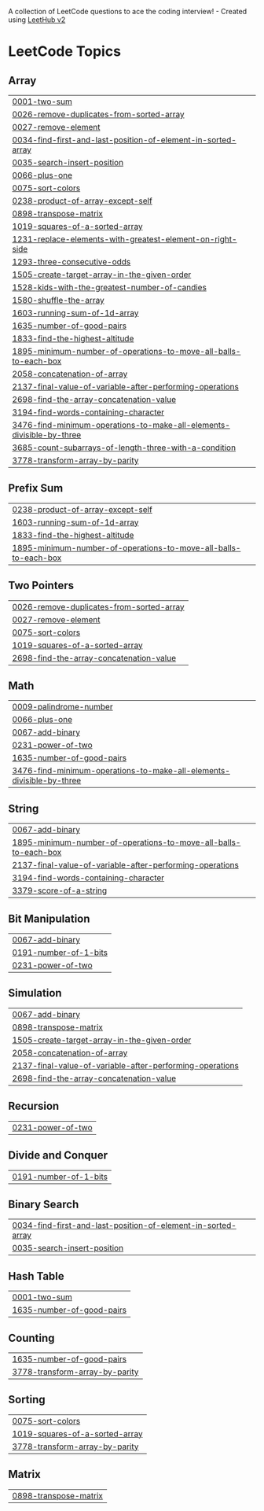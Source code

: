 A collection of LeetCode questions to ace the coding interview! - Created using [LeetHub v2](https://github.com/arunbhardwaj/LeetHub-2.0)
<!---LeetCode Topics Start-->
# LeetCode Topics
## Array
|  |
| ------- |
| [0001-two-sum](https://github.com/keshavkourav/LEETCODE-PROBLEMS-/tree/master/0001-two-sum) |
| [0026-remove-duplicates-from-sorted-array](https://github.com/keshavkourav/LEETCODE-PROBLEMS-/tree/master/0026-remove-duplicates-from-sorted-array) |
| [0027-remove-element](https://github.com/keshavkourav/LEETCODE-PROBLEMS-/tree/master/0027-remove-element) |
| [0034-find-first-and-last-position-of-element-in-sorted-array](https://github.com/keshavkourav/LEETCODE-PROBLEMS-/tree/master/0034-find-first-and-last-position-of-element-in-sorted-array) |
| [0035-search-insert-position](https://github.com/keshavkourav/LEETCODE-PROBLEMS-/tree/master/0035-search-insert-position) |
| [0066-plus-one](https://github.com/keshavkourav/LEETCODE-PROBLEMS-/tree/master/0066-plus-one) |
| [0075-sort-colors](https://github.com/keshavkourav/LEETCODE-PROBLEMS-/tree/master/0075-sort-colors) |
| [0238-product-of-array-except-self](https://github.com/keshavkourav/LEETCODE-PROBLEMS-/tree/master/0238-product-of-array-except-self) |
| [0898-transpose-matrix](https://github.com/keshavkourav/LEETCODE-PROBLEMS-/tree/master/0898-transpose-matrix) |
| [1019-squares-of-a-sorted-array](https://github.com/keshavkourav/LEETCODE-PROBLEMS-/tree/master/1019-squares-of-a-sorted-array) |
| [1231-replace-elements-with-greatest-element-on-right-side](https://github.com/keshavkourav/LEETCODE-PROBLEMS-/tree/master/1231-replace-elements-with-greatest-element-on-right-side) |
| [1293-three-consecutive-odds](https://github.com/keshavkourav/LEETCODE-PROBLEMS-/tree/master/1293-three-consecutive-odds) |
| [1505-create-target-array-in-the-given-order](https://github.com/keshavkourav/LEETCODE-PROBLEMS-/tree/master/1505-create-target-array-in-the-given-order) |
| [1528-kids-with-the-greatest-number-of-candies](https://github.com/keshavkourav/LEETCODE-PROBLEMS-/tree/master/1528-kids-with-the-greatest-number-of-candies) |
| [1580-shuffle-the-array](https://github.com/keshavkourav/LEETCODE-PROBLEMS-/tree/master/1580-shuffle-the-array) |
| [1603-running-sum-of-1d-array](https://github.com/keshavkourav/LEETCODE-PROBLEMS-/tree/master/1603-running-sum-of-1d-array) |
| [1635-number-of-good-pairs](https://github.com/keshavkourav/LEETCODE-PROBLEMS-/tree/master/1635-number-of-good-pairs) |
| [1833-find-the-highest-altitude](https://github.com/keshavkourav/LEETCODE-PROBLEMS-/tree/master/1833-find-the-highest-altitude) |
| [1895-minimum-number-of-operations-to-move-all-balls-to-each-box](https://github.com/keshavkourav/LEETCODE-PROBLEMS-/tree/master/1895-minimum-number-of-operations-to-move-all-balls-to-each-box) |
| [2058-concatenation-of-array](https://github.com/keshavkourav/LEETCODE-PROBLEMS-/tree/master/2058-concatenation-of-array) |
| [2137-final-value-of-variable-after-performing-operations](https://github.com/keshavkourav/LEETCODE-PROBLEMS-/tree/master/2137-final-value-of-variable-after-performing-operations) |
| [2698-find-the-array-concatenation-value](https://github.com/keshavkourav/LEETCODE-PROBLEMS-/tree/master/2698-find-the-array-concatenation-value) |
| [3194-find-words-containing-character](https://github.com/keshavkourav/LEETCODE-PROBLEMS-/tree/master/3194-find-words-containing-character) |
| [3476-find-minimum-operations-to-make-all-elements-divisible-by-three](https://github.com/keshavkourav/LEETCODE-PROBLEMS-/tree/master/3476-find-minimum-operations-to-make-all-elements-divisible-by-three) |
| [3685-count-subarrays-of-length-three-with-a-condition](https://github.com/keshavkourav/LEETCODE-PROBLEMS-/tree/master/3685-count-subarrays-of-length-three-with-a-condition) |
| [3778-transform-array-by-parity](https://github.com/keshavkourav/LEETCODE-PROBLEMS-/tree/master/3778-transform-array-by-parity) |
## Prefix Sum
|  |
| ------- |
| [0238-product-of-array-except-self](https://github.com/keshavkourav/LEETCODE-PROBLEMS-/tree/master/0238-product-of-array-except-self) |
| [1603-running-sum-of-1d-array](https://github.com/keshavkourav/LEETCODE-PROBLEMS-/tree/master/1603-running-sum-of-1d-array) |
| [1833-find-the-highest-altitude](https://github.com/keshavkourav/LEETCODE-PROBLEMS-/tree/master/1833-find-the-highest-altitude) |
| [1895-minimum-number-of-operations-to-move-all-balls-to-each-box](https://github.com/keshavkourav/LEETCODE-PROBLEMS-/tree/master/1895-minimum-number-of-operations-to-move-all-balls-to-each-box) |
## Two Pointers
|  |
| ------- |
| [0026-remove-duplicates-from-sorted-array](https://github.com/keshavkourav/LEETCODE-PROBLEMS-/tree/master/0026-remove-duplicates-from-sorted-array) |
| [0027-remove-element](https://github.com/keshavkourav/LEETCODE-PROBLEMS-/tree/master/0027-remove-element) |
| [0075-sort-colors](https://github.com/keshavkourav/LEETCODE-PROBLEMS-/tree/master/0075-sort-colors) |
| [1019-squares-of-a-sorted-array](https://github.com/keshavkourav/LEETCODE-PROBLEMS-/tree/master/1019-squares-of-a-sorted-array) |
| [2698-find-the-array-concatenation-value](https://github.com/keshavkourav/LEETCODE-PROBLEMS-/tree/master/2698-find-the-array-concatenation-value) |
## Math
|  |
| ------- |
| [0009-palindrome-number](https://github.com/keshavkourav/LEETCODE-PROBLEMS-/tree/master/0009-palindrome-number) |
| [0066-plus-one](https://github.com/keshavkourav/LEETCODE-PROBLEMS-/tree/master/0066-plus-one) |
| [0067-add-binary](https://github.com/keshavkourav/LEETCODE-PROBLEMS-/tree/master/0067-add-binary) |
| [0231-power-of-two](https://github.com/keshavkourav/LEETCODE-PROBLEMS-/tree/master/0231-power-of-two) |
| [1635-number-of-good-pairs](https://github.com/keshavkourav/LEETCODE-PROBLEMS-/tree/master/1635-number-of-good-pairs) |
| [3476-find-minimum-operations-to-make-all-elements-divisible-by-three](https://github.com/keshavkourav/LEETCODE-PROBLEMS-/tree/master/3476-find-minimum-operations-to-make-all-elements-divisible-by-three) |
## String
|  |
| ------- |
| [0067-add-binary](https://github.com/keshavkourav/LEETCODE-PROBLEMS-/tree/master/0067-add-binary) |
| [1895-minimum-number-of-operations-to-move-all-balls-to-each-box](https://github.com/keshavkourav/LEETCODE-PROBLEMS-/tree/master/1895-minimum-number-of-operations-to-move-all-balls-to-each-box) |
| [2137-final-value-of-variable-after-performing-operations](https://github.com/keshavkourav/LEETCODE-PROBLEMS-/tree/master/2137-final-value-of-variable-after-performing-operations) |
| [3194-find-words-containing-character](https://github.com/keshavkourav/LEETCODE-PROBLEMS-/tree/master/3194-find-words-containing-character) |
| [3379-score-of-a-string](https://github.com/keshavkourav/LEETCODE-PROBLEMS-/tree/master/3379-score-of-a-string) |
## Bit Manipulation
|  |
| ------- |
| [0067-add-binary](https://github.com/keshavkourav/LEETCODE-PROBLEMS-/tree/master/0067-add-binary) |
| [0191-number-of-1-bits](https://github.com/keshavkourav/LEETCODE-PROBLEMS-/tree/master/0191-number-of-1-bits) |
| [0231-power-of-two](https://github.com/keshavkourav/LEETCODE-PROBLEMS-/tree/master/0231-power-of-two) |
## Simulation
|  |
| ------- |
| [0067-add-binary](https://github.com/keshavkourav/LEETCODE-PROBLEMS-/tree/master/0067-add-binary) |
| [0898-transpose-matrix](https://github.com/keshavkourav/LEETCODE-PROBLEMS-/tree/master/0898-transpose-matrix) |
| [1505-create-target-array-in-the-given-order](https://github.com/keshavkourav/LEETCODE-PROBLEMS-/tree/master/1505-create-target-array-in-the-given-order) |
| [2058-concatenation-of-array](https://github.com/keshavkourav/LEETCODE-PROBLEMS-/tree/master/2058-concatenation-of-array) |
| [2137-final-value-of-variable-after-performing-operations](https://github.com/keshavkourav/LEETCODE-PROBLEMS-/tree/master/2137-final-value-of-variable-after-performing-operations) |
| [2698-find-the-array-concatenation-value](https://github.com/keshavkourav/LEETCODE-PROBLEMS-/tree/master/2698-find-the-array-concatenation-value) |
## Recursion
|  |
| ------- |
| [0231-power-of-two](https://github.com/keshavkourav/LEETCODE-PROBLEMS-/tree/master/0231-power-of-two) |
## Divide and Conquer
|  |
| ------- |
| [0191-number-of-1-bits](https://github.com/keshavkourav/LEETCODE-PROBLEMS-/tree/master/0191-number-of-1-bits) |
## Binary Search
|  |
| ------- |
| [0034-find-first-and-last-position-of-element-in-sorted-array](https://github.com/keshavkourav/LEETCODE-PROBLEMS-/tree/master/0034-find-first-and-last-position-of-element-in-sorted-array) |
| [0035-search-insert-position](https://github.com/keshavkourav/LEETCODE-PROBLEMS-/tree/master/0035-search-insert-position) |
## Hash Table
|  |
| ------- |
| [0001-two-sum](https://github.com/keshavkourav/LEETCODE-PROBLEMS-/tree/master/0001-two-sum) |
| [1635-number-of-good-pairs](https://github.com/keshavkourav/LEETCODE-PROBLEMS-/tree/master/1635-number-of-good-pairs) |
## Counting
|  |
| ------- |
| [1635-number-of-good-pairs](https://github.com/keshavkourav/LEETCODE-PROBLEMS-/tree/master/1635-number-of-good-pairs) |
| [3778-transform-array-by-parity](https://github.com/keshavkourav/LEETCODE-PROBLEMS-/tree/master/3778-transform-array-by-parity) |
## Sorting
|  |
| ------- |
| [0075-sort-colors](https://github.com/keshavkourav/LEETCODE-PROBLEMS-/tree/master/0075-sort-colors) |
| [1019-squares-of-a-sorted-array](https://github.com/keshavkourav/LEETCODE-PROBLEMS-/tree/master/1019-squares-of-a-sorted-array) |
| [3778-transform-array-by-parity](https://github.com/keshavkourav/LEETCODE-PROBLEMS-/tree/master/3778-transform-array-by-parity) |
## Matrix
|  |
| ------- |
| [0898-transpose-matrix](https://github.com/keshavkourav/LEETCODE-PROBLEMS-/tree/master/0898-transpose-matrix) |
<!---LeetCode Topics End-->